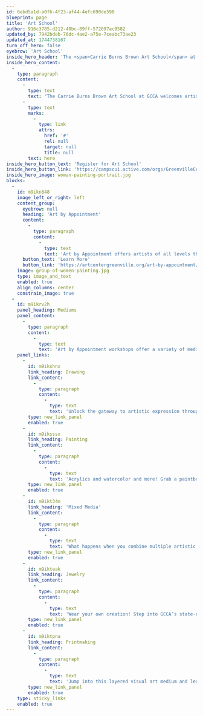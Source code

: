 ```yaml
---
id: 6ebd5a1d-a0f6-4f23-af44-4efc690de590
blueprint: page
title: 'Art School'
author: 916c3785-d212-40bc-89ff-572097ac9582
updated_by: 7942bdeb-76dc-4ae2-a75e-7ceabc73ae23
updated_at: 1744738167
turn_off_hero: false
eyebrow: 'Art School'
inside_hero_header: 'The <span>Carrie Burns Brown Art School</span> at GCCA'
inside_hero_content:
  -
    type: paragraph
    content:
      -
        type: text
        text: "The Carrie Burns Brown Art School at GCCA welcomes artists of all levels to elevate their craft with dynamic, hands-on classes and workshops. Guided by expert teaching artists from the Upstate and Southeast, you'll explore a variety of mediums—including drawing, painting, fiber arts, printmaking, jewelry, photography, and more. Ignite your creativity and refine your skills in an inspiring, professional setting! Register below and review our registration policies "
      -
        type: text
        marks:
          -
            type: link
            attrs:
              href: '#'
              rel: null
              target: null
              title: null
        text: here
inside_hero_button_text: 'Register for Art School'
inside_hero_button_link: 'https://campscui.active.com/orgs/GreenvilleCenterforCreativeArts?orglink=camps-registration&e4q=c62733de-6279-401e-abb6-bb37d976ae68&e4p=91c9e4b9-9b96-432e-99de-5c98d795b0fb&e4ts=1744725302&e4c=active&e4e=snlvcmpscui00001load&e4rt=Safetynet&e4h=2806cbb3db5b15361e2dac0b7dc7ae1c'
inside_hero_image: woman-painting-portrait.jpg
blocks:
  -
    id: m9ikn848
    image_left_or_right: left
    content_group:
      eyebrow: null
      heading: 'Art by Appointment'
      content:
        -
          type: paragraph
          content:
            -
              type: text
              text: 'Art by Appointment offers artists of all levels the opportunity for private, customized, art experiences for you and up to 15 friends and family. These experiences are perfect for birthday parties, corporate outings, team building activities and more!'
      button_text: 'Learn More'
      button_link: 'https://artcentergreenville.org/art-by-appointment/#inquiryform'
    image: group-of-women-painting.jpg
    type: image_and_text
    enabled: true
    align_columns: center
    constrain_image: true
  -
    id: m9ikrv2h
    panel_heading: Mediums
    panel_content:
      -
        type: paragraph
        content:
          -
            type: text
            text: 'Art by Appointment workshops offer a variety of mediums for exploration.'
    panel_links:
      -
        id: m9ikshnx
        link_heading: Drawing
        link_content:
          -
            type: paragraph
            content:
              -
                type: text
                text: 'Unlock the gateway to artistic expression through the fundamental skill of drawing! GCCA’s drawing instructors will lead you through the basics of shading and perspective and more!'
        type: new_link_panel
        enabled: true
      -
        id: m9iksssx
        link_heading: Painting
        link_content:
          -
            type: paragraph
            content:
              -
                type: text
                text: 'Acrylics and watercolor and more! Grab a paintbrush and join GCCA’s instructors for a private step-by-step art experience!'
        type: new_link_panel
        enabled: true
      -
        id: m9ikt34m
        link_heading: 'Mixed Media'
        link_content:
          -
            type: paragraph
            content:
              -
                type: text
                text: 'What happens when you combine multiple artistic mediums into one project? Follow GCCA’s instructors in an exploration of all visual mediums in this engaging workshop!'
        type: new_link_panel
        enabled: true
      -
        id: m9ikteak
        link_heading: Jewelry
        link_content:
          -
            type: paragraph
            content:
              -
                type: text
                text: 'Wear your own creation! Step into GCCA’s state-of-the-art jewelry studio and try your hand at jewelry making!'
        type: new_link_panel
        enabled: true
      -
        id: m9iktpna
        link_heading: Printmaking
        link_content:
          -
            type: paragraph
            content:
              -
                type: text
                text: 'Jump into this layered visual art medium and learn to create your own prints! GCCA’s instructors will lead you step by step through this engaging art form in the printmaking studio at GCCA!'
        type: new_link_panel
        enabled: true
    type: sticky_links
    enabled: true
---
```

